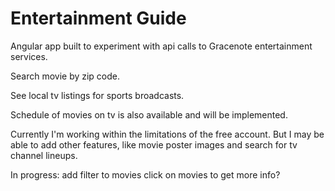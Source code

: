 # Entertainment Guide
Angular app built to experiment with api calls to Gracenote entertainment services.

Search movie by zip code.

See local tv listings for sports broadcasts.

Schedule of movies on tv is also available and will be implemented.

Currently I'm working within the limitations of the free account. But I may be able to add other features, like movie poster images and search for tv channel lineups.

In progress:
add filter to movies
click on movies to get more info?
